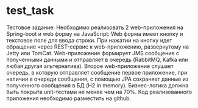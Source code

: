 # test_task
Тестовое задание: Необходимо реализовать 2 web-приложения на Spring-boot и web форму на JavaScript: 
Web форма имеет кнопку и текстовое поле для ввода строки. При нажатии на кнопку идет обращение через REST-сервис к web-приложению, 
развернутому на Jetty или TomCat. 
Web-приложение формирует JMS сообщение с полученными данными и отправляет в очередь (RabbitMQ, Kafka или любая другая альтернатива).
Второе web-приложение слушает очередь, в которую отправляет сообщение первое приложение, при наличии в очереди сообщения, 
с помощью JPA сохраняет данные из полученного сообщения в БД (H2 in memory). 
Бизнес-логика должна быть покрыта unit-тестами не менее чем на 70%. 
Код реализованного приложения необходимо разместить на github.
